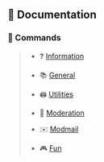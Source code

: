 ## 📜 Documentation <!-- {docsify-ignore-all} -->
 
### 🤖 Commands
>
> * ❓ [Information](/Docs/information.md 'All the information commands?')
>
> * 📚 [General](/Docs/general.md 'General Stuff, you know?')
>
> * 🖨️ [Utilities](/Docs/utilities.md 'Usefull stuff')
>
> * 🔨 [Moderation](/Docs/moderation.md 'BAN HAMMER!')
>
> * ✉️ [Modmail](/Docs/modmail.md 'MOODMAIL STUFF')
>
> * 🎮 [Fun](/Docs/fun.md '😄😅🤣')
